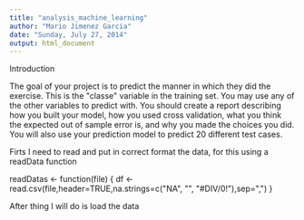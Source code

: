 ```yaml
---
title: "analysis_machine_learning"
author: "Mario Jimenez Garcia"
date: "Sunday, July 27, 2014"
output: html_document
---
```

Introduction

The goal of your project is to predict the manner in which they did the exercise. This is the "classe" variable in the training set. You may use any of the other variables to predict with. You should create a report describing how you built your model, how you used cross validation, what you think the expected out of sample error is, and why you made the choices you did. You will also use your prediction model to predict 20 different test cases. 

Firts I need to read and put in correct format the data, for this using a readData function

readDatas <- function(file) 
{
    df <- read.csv(file,header=TRUE,na.strings=c("NA", "", "#DIV/0!"),sep=",")
}


After  thing I will do is load the data



